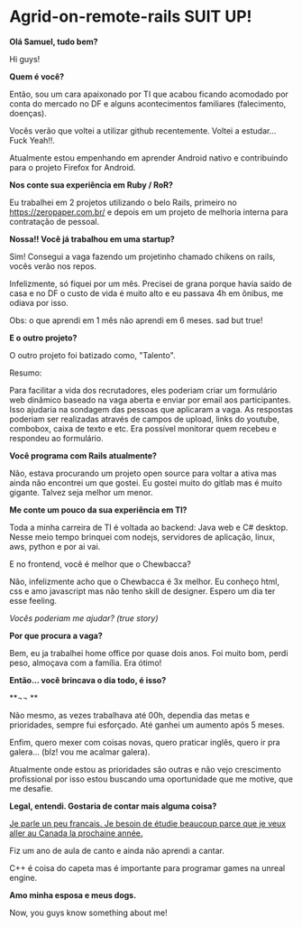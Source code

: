 # Agrid-on-remote-rails   SUIT UP!

**Olá Samuel, tudo bem?**

Hi guys!

**Quem é você?**

Então, sou um cara apaixonado por TI que acabou ficando acomodado por conta do mercado no DF e alguns acontecimentos familiares (falecimento, doenças).

Vocês verão que voltei a utilizar github recentemente. Voltei a estudar... Fuck Yeah!!.

Atualmente estou empenhando em aprender Android nativo e contribuindo para o projeto Firefox for Android.

**Nos conte sua experiência em Ruby / RoR?**

Eu trabalhei em 2 projetos utilizando o belo Rails, primeiro no https://zeropaper.com.br/ e depois em um projeto de melhoria interna para contratação de pessoal.

**Nossa!! Você já trabalhou em uma startup?**

Sim! Consegui a vaga fazendo um projetinho chamado chikens on rails, vocês verão nos repos.

Infelizmente, só fiquei por um mês. Precisei de grana porque havia saído de casa e no DF o custo de vida é muito alto e eu passava 4h em ônibus, me odiava por isso.

Obs: o que aprendi em 1 mês não aprendi em 6 meses. sad but true!

**E o outro projeto?**

O outro projeto foi batizado como, "Talento".

Resumo: 

Para facilitar a vida dos recrutadores, eles poderiam criar um formulário web dinâmico baseado na vaga aberta e enviar por email aos participantes. Isso ajudaria na sondagem das pessoas que aplicaram a vaga. 
As respostas poderiam ser realizadas através de campos de upload, links do youtube, combobox, caixa de texto e etc.
Era possível monitorar quem recebeu e respondeu ao formulário.

**Você programa com Rails atualmente?**

Não, estava procurando um projeto open source para voltar a ativa mas ainda não encontrei um que gostei. Eu gostei muito do gitlab mas é muito gigante. Talvez seja melhor um menor. 

**Me conte um pouco da sua experiência em TI?**

Toda a minha carreira de TI é voltada ao backend: Java web e C# desktop. 
Nesse meio tempo brinquei com nodejs, servidores de aplicação, linux, aws, python e por ai vai.

E no frontend, você é melhor que o Chewbacca?

Não, infelizmente acho que o Chewbacca é 3x melhor.
Eu conheço html, css e amo javascript mas não tenho skill de designer. Espero um dia ter esse feeling. 

*Vocês poderiam me ajudar? (true story)*

**Por que procura a vaga?**

Bem, eu ja trabalhei home office por quase dois anos. Foi muito bom, perdi peso, almoçava com a família. Era ótimo!

**Então... você brincava o dia todo, é isso?**

**¬¬ ** 

Não mesmo, as vezes trabalhava até 00h, dependia das metas e prioridades, sempre fui esforçado. Até ganhei um aumento após 5 meses.

Enfim, quero mexer com coisas novas, quero praticar inglês, quero ir pra galera... (blz! vou me acalmar galera).

Atualmente onde estou as prioridades são outras e não vejo crescimento profissional por isso estou buscando uma oportunidade que me motive, que me desafie.

**Legal, entendi. Gostaria de contar mais alguma coisa?**

[Je parle un peu francais. Je besoin de étudie beaucoup parce que je veux aller au Canada la prochaine année.](https://translate.google.com.br/#auto/pt/Je%20parle%20un%20peu%20francais.%20Je%20besoin%20de%20%C3%A9tudie%20beaucoup%20parce%20que%20je%20veux%20aller%20au%20Canada%20la%20prochaine%20ann%C3%A9e.)

Fiz um ano de aula de canto e ainda não aprendi a cantar.

C++ é coisa do capeta mas é importante para programar games na unreal engine.

**Amo minha esposa e meus dogs.**

Now, you guys know something about me!
